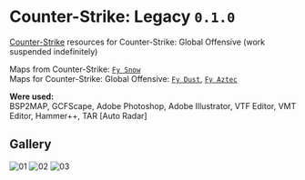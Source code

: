 # Counter-Strike: Legacy `0.1.0`
[Counter-Strike](https://store.steampowered.com/app/10/CounterStrike) resources for Counter-Strike: Global Offensive (work suspended indefinitely)

Maps from Counter-Strike: [`Fy Snow`](https://steamcommunity.com/sharedfiles/filedetails/?id=2785423894)
<br>Maps for Counter-Strike: Global Offensive: [`Fy Dust`](https://steamcommunity.com/sharedfiles/filedetails/?id=2785424490), [`Fy Aztec`](https://steamcommunity.com/sharedfiles/filedetails/?id=2785424875)

**Were used:**<br>
BSP2MAP, GCFScape, Adobe Photoshop, Adobe Illustrator, VTF Editor, VMT Editor, Hammer++, TAR [Auto Radar]

## Gallery
![01](https://user-images.githubusercontent.com/90133781/159624360-7750fd6d-6843-4986-87d0-209a4087dd1f.png)
![02](https://user-images.githubusercontent.com/90133781/159624394-9b429fd5-7625-4ff8-b055-a0077ce8081a.png)
![03](https://user-images.githubusercontent.com/90133781/159624401-7d1d01cc-45a4-48c3-a2f5-d26edba0ea30.png)
